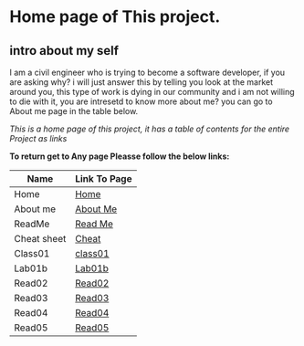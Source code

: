 # Home page of This project.

## intro about my self

I am a civil engineer who is trying to become a software developer, if you are asking why? i will just answer this by telling you look at the market around you, this type of work is dying in our community and i am not willing to die with it, you are intresetd to know more about me? you can go to About me page in the table below.

_This is a home page of this project, it has a table of contents for the entire Project as links_

**To return get to Any page Pleasse follow the below links:**

| Name        | Link To Page                                                   |
| ----------- | -------------------------------------------------------------- |
| Home        | [Home](https://sayefdeen.github.io/reading-notes/home)         |
| About me    | [About Me](https://sayefdeen.github.io/reading-notes/Aboutme)  |
| ReadMe      | [Read Me](https://sayefdeen.github.io/reading-notes/)          |
| Cheat sheet | [Cheat](https://sayefdeen.github.io/reading-notes/cheat-sheet) |
| Class01     | [class01](https://sayefdeen.github.io/reading-notes/class01)   |
| Lab01b      | [Lab01b](https://sayefdeen.github.io/reading-notes/Lab01b)     |
| Read02      | [Read02](https://sayefdeen.github.io/reading-notes/Read02)     |
| Read03      | [Read03](https://sayefdeen.github.io/reading-notes/Read03)     |
| Read04      | [Read04](https://sayefdeen.github.io/reading-notes/Read04)     |
| Read05      | [Read05](https://sayefdeen.github.io/reading-notes/Read05)     |
